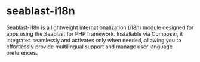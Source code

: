 # seablast-i18n
Seablast-i18n is a lightweight internationalization (i18n) module designed for apps using the Seablast for PHP framework. Installable via Composer, it integrates seamlessly and activates only when needed, allowing you to effortlessly provide multilingual support and manage user language preferences.
